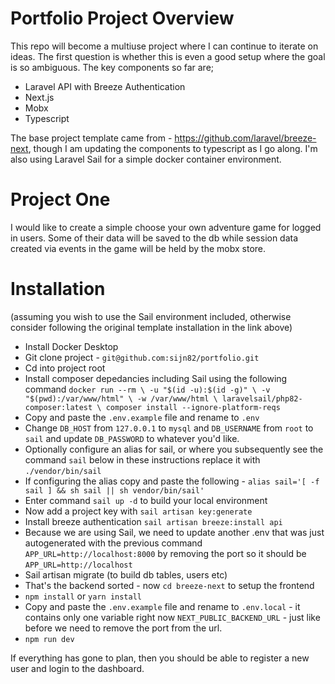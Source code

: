 # Portfolio Project Overview

This repo will become a multiuse project where I can continue to iterate on ideas.  The first question is whether this is even a good setup where the goal is so ambiguous.  The key components so far are;

- Laravel API with Breeze Authentication
- Next.js
- Mobx
- Typescript

The base project template came from - https://github.com/laravel/breeze-next, though I am updating the components to typescript as I go along.  I'm also using Laravel Sail for a simple docker container environment.

# Project One

I would like to create a simple choose your own adventure game for logged in users.  Some of their data will be saved to the db while session data created via events in the game will be held by the mobx store.

# Installation
(assuming you wish to use the Sail environment included, otherwise consider following the original template installation in the link above)

- Install Docker Desktop
- Git clone project - `git@github.com:sijn82/portfolio.git`
- Cd into project root
- Install composer depedancies including Sail using the following command
`docker run --rm \
    -u "$(id -u):$(id -g)" \
    -v "$(pwd):/var/www/html" \
    -w /var/www/html \
    laravelsail/php82-composer:latest \
    composer install --ignore-platform-reqs`
- Copy and paste the `.env.example` file and rename to `.env`
- Change `DB_HOST` from `127.0.0.1` to `mysql` and `DB_USERNAME` from `root` to `sail` and update `DB_PASSWORD` to whatever you'd like.
- Optionally configure an alias for sail, or where you subsequently see the command `sail` below in these instructions replace it with `./vendor/bin/sail`
- If configuring the alias copy and paste the following - `alias sail='[ -f sail ] && sh sail || sh vendor/bin/sail'`
- Enter command `sail up -d` to build your local environment
- Now add a project key with `sail artisan key:generate`
- Install breeze authentication `sail artisan breeze:install api`
- Because we are using Sail, we need to update another .env that was just autogenerated with the previous command `APP_URL=http://localhost:8000` by removing the port so it should be `APP_URL=http://localhost`
- Sail artisan migrate (to build db tables, users etc)
- That's the backend sorted - now `cd breeze-next` to setup the frontend
- `npm install` or `yarn install`
- Copy and paste the `.env.example` file and rename to `.env.local` - it contains only one variable right now `NEXT_PUBLIC_BACKEND_URL` - just like before we need to remove the port from the url.
- `npm run dev`

If everything has gone to plan, then you should be able to register a new user and login to the dashboard.
